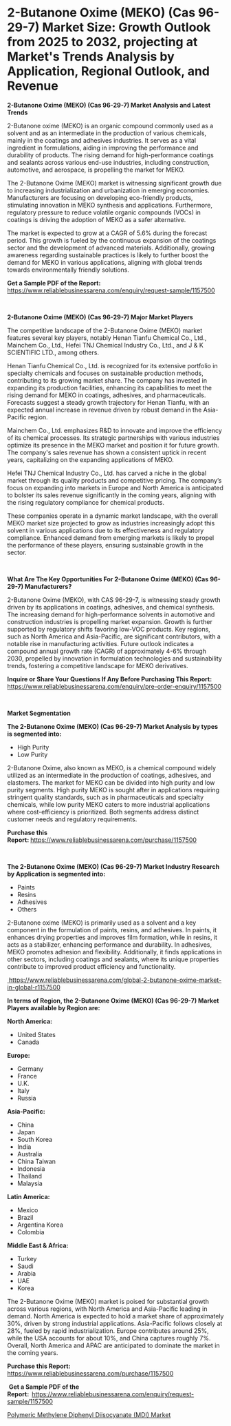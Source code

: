 <p><h1>2-Butanone Oxime (MEKO) (Cas 96-29-7) Market Size: Growth Outlook from 2025 to 2032, projecting at Market's Trends Analysis by Application, Regional Outlook, and Revenue</h1></p><p><strong>2-Butanone Oxime (MEKO) (Cas 96-29-7) Market Analysis and Latest Trends</strong></p>
<p><p>2-Butanone oxime (MEKO) is an organic compound commonly used as a solvent and as an intermediate in the production of various chemicals, mainly in the coatings and adhesives industries. It serves as a vital ingredient in formulations, aiding in improving the performance and durability of products. The rising demand for high-performance coatings and sealants across various end-use industries, including construction, automotive, and aerospace, is propelling the market for MEKO.</p><p>The 2-Butanone Oxime (MEKO) market is witnessing significant growth due to increasing industrialization and urbanization in emerging economies. Manufacturers are focusing on developing eco-friendly products, stimulating innovation in MEKO synthesis and applications. Furthermore, regulatory pressure to reduce volatile organic compounds (VOCs) in coatings is driving the adoption of MEKO as a safer alternative.</p><p>The market is expected to grow at a CAGR of 5.6% during the forecast period. This growth is fueled by the continuous expansion of the coatings sector and the development of advanced materials. Additionally, growing awareness regarding sustainable practices is likely to further boost the demand for MEKO in various applications, aligning with global trends towards environmentally friendly solutions.</p></p>
<p><strong>Get a Sample PDF of the Report:&nbsp;</strong> <a href="https://www.reliablebusinessarena.com/enquiry/request-sample/1157500?utm_campaign=2177&utm_medium=2&utm_source=Github&utm_content=ia&utm_term=02042025&utm_id=2-butanone-oxime-meko-cas-96-29-7">https://www.reliablebusinessarena.com/enquiry/request-sample/1157500</a></p>
<p>&nbsp;</p>
<p><strong>2-Butanone Oxime (MEKO) (Cas 96-29-7) Major Market Players</strong></p>
<p><p>The competitive landscape of the 2-Butanone Oxime (MEKO) market features several key players, notably Henan Tianfu Chemical Co., Ltd., Mainchem Co., Ltd., Hefei TNJ Chemical Industry Co., Ltd., and J & K SCIENTIFIC LTD., among others.</p><p>Henan Tianfu Chemical Co., Ltd. is recognized for its extensive portfolio in specialty chemicals and focuses on sustainable production methods, contributing to its growing market share. The company has invested in expanding its production facilities, enhancing its capabilities to meet the rising demand for MEKO in coatings, adhesives, and pharmaceuticals. Forecasts suggest a steady growth trajectory for Henan Tianfu, with an expected annual increase in revenue driven by robust demand in the Asia-Pacific region.</p><p>Mainchem Co., Ltd. emphasizes R&D to innovate and improve the efficiency of its chemical processes. Its strategic partnerships with various industries optimize its presence in the MEKO market and position it for future growth. The company's sales revenue has shown a consistent uptick in recent years, capitalizing on the expanding applications of MEKO.</p><p>Hefei TNJ Chemical Industry Co., Ltd. has carved a niche in the global market through its quality products and competitive pricing. The company’s focus on expanding into markets in Europe and North America is anticipated to bolster its sales revenue significantly in the coming years, aligning with the rising regulatory compliance for chemical products.</p><p>These companies operate in a dynamic market landscape, with the overall MEKO market size projected to grow as industries increasingly adopt this solvent in various applications due to its effectiveness and regulatory compliance. Enhanced demand from emerging markets is likely to propel the performance of these players, ensuring sustainable growth in the sector.</p></p>
<p>&nbsp;</p>
<p><strong>What Are The Key Opportunities For 2-Butanone Oxime (MEKO) (Cas 96-29-7) Manufacturers?</strong></p>
<p><p>2-Butanone Oxime (MEKO), with CAS 96-29-7, is witnessing steady growth driven by its applications in coatings, adhesives, and chemical synthesis. The increasing demand for high-performance solvents in automotive and construction industries is propelling market expansion. Growth is further supported by regulatory shifts favoring low-VOC products. Key regions, such as North America and Asia-Pacific, are significant contributors, with a notable rise in manufacturing activities. Future outlook indicates a compound annual growth rate (CAGR) of approximately 4-6% through 2030, propelled by innovation in formulation technologies and sustainability trends, fostering a competitive landscape for MEKO derivatives.</p></p>
<p><strong>Inquire or Share Your Questions If Any Before Purchasing This Report:</strong> <a href="https://www.reliablebusinessarena.com/enquiry/pre-order-enquiry/1157500?utm_campaign=2177&utm_medium=2&utm_source=Github&utm_content=ia&utm_term=02042025&utm_id=2-butanone-oxime-meko-cas-96-29-7">https://www.reliablebusinessarena.com/enquiry/pre-order-enquiry/1157500</a></p>
<p>&nbsp;</p>
<p><strong>Market Segmentation</strong></p>
<p><strong>The 2-Butanone Oxime (MEKO) (Cas 96-29-7) Market Analysis by types is segmented into:</strong></p>
<p><ul><li>High Purity</li><li>Low Purity</li></ul></p>
<p><p>2-Butanone Oxime, also known as MEKO, is a chemical compound widely utilized as an intermediate in the production of coatings, adhesives, and elastomers. The market for MEKO can be divided into high purity and low purity segments. High purity MEKO is sought after in applications requiring stringent quality standards, such as in pharmaceuticals and specialty chemicals, while low purity MEKO caters to more industrial applications where cost-efficiency is prioritized. Both segments address distinct customer needs and regulatory requirements.</p></p>
<p><strong>Purchase this Report:&nbsp;</strong><a href="https://www.reliablebusinessarena.com/purchase/1157500?utm_campaign=2177&utm_medium=2&utm_source=Github&utm_content=ia&utm_term=02042025&utm_id=2-butanone-oxime-meko-cas-96-29-7">https://www.reliablebusinessarena.com/purchase/1157500</a></p>
<p>&nbsp;</p>
<p><strong>The 2-Butanone Oxime (MEKO) (Cas 96-29-7) Market Industry Research by Application is segmented into:</strong></p>
<p><ul><li>Paints</li><li>Resins</li><li>Adhesives</li><li>Others</li></ul></p>
<p><p>2-Butanone oxime (MEKO) is primarily used as a solvent and a key component in the formulation of paints, resins, and adhesives. In paints, it enhances drying properties and improves film formation, while in resins, it acts as a stabilizer, enhancing performance and durability. In adhesives, MEKO promotes adhesion and flexibility. Additionally, it finds applications in other sectors, including coatings and sealants, where its unique properties contribute to improved product efficiency and functionality.</p></p>
<p><a href="https://www.reliablebusinessarena.com/global-2-butanone-oxime-market-in-global-r1157500?utm_campaign=2177&utm_medium=2&utm_source=Github&utm_content=ia&utm_term=02042025&utm_id=2-butanone-oxime-meko-cas-96-29-7">&nbsp;https://www.reliablebusinessarena.com/global-2-butanone-oxime-market-in-global-r1157500</a></p>
<p><strong>In terms of Region, the 2-Butanone Oxime (MEKO) (Cas 96-29-7) Market Players available by Region are:</strong></p>
<p>
    <p> <strong> North America: </strong>
        <ul>
            <li>United States</li>
            <li>Canada</li>
        </ul>
        </p> 
    <p> <strong> Europe: </strong>
        <ul>
            <li>Germany</li>
            <li>France</li>
            <li>U.K.</li>
            <li>Italy</li>
            <li>Russia</li>
        </ul>
        </p> 
    <p> <strong> Asia-Pacific: </strong>
        <ul>
            <li>China</li>
            <li>Japan</li>
            <li>South Korea</li>
            <li>India</li>
            <li>Australia</li>
            <li>China Taiwan</li>
            <li>Indonesia</li>
            <li>Thailand</li>
            <li>Malaysia</li>
        </ul>
        </p> 
    <p> <strong> Latin America: </strong>
        <ul>
            <li>Mexico</li>
            <li>Brazil</li>
            <li>Argentina Korea</li>
            <li>Colombia</li>
        </ul>
        </p> 
    <p> <strong> Middle East & Africa: </strong>
        <ul>
            <li>Turkey</li>
            <li>Saudi</li>
            <li>Arabia</li>
            <li>UAE</li>
            <li>Korea</li>
        </ul>
    </p>
    </p>
<p><p>The 2-Butanone Oxime (MEKO) market is poised for substantial growth across various regions, with North America and Asia-Pacific leading in demand. North America is expected to hold a market share of approximately 30%, driven by strong industrial applications. Asia-Pacific follows closely at 28%, fueled by rapid industrialization. Europe contributes around 25%, while the USA accounts for about 10%, and China captures roughly 7%. Overall, North America and APAC are anticipated to dominate the market in the coming years.</p></p>
<p><strong>Purchase this Report: </strong><a href="https://www.reliablebusinessarena.com/purchase/1157500?utm_campaign=2177&utm_medium=2&utm_source=Github&utm_content=ia&utm_term=02042025&utm_id=2-butanone-oxime-meko-cas-96-29-7">https://www.reliablebusinessarena.com/purchase/1157500</a></p>
<p>&nbsp;<strong>Get a Sample PDF of the Report:&nbsp;&nbsp;</strong><a href="https://www.reliablebusinessarena.com/enquiry/request-sample/1157500?utm_campaign=2177&utm_medium=2&utm_source=Github&utm_content=ia&utm_term=02042025&utm_id=2-butanone-oxime-meko-cas-96-29-7">https://www.reliablebusinessarena.com/enquiry/request-sample/1157500</a></p>
<p><strong></strong></p>
<p><p><a href="https://github.com/SamiaChowdhury801/Market-Research-Report-List-2/blob/main/polymeric-methylene-diphenyl-diisocyanate-mdi-market.md?utm_campaign=2177&utm_medium=2&utm_source=Github&utm_content=ia&utm_term=02042025&utm_id=2-butanone-oxime-meko-cas-96-29-7">Polymeric Methylene Diphenyl Diisocyanate (MDI) Market</a></p></p>